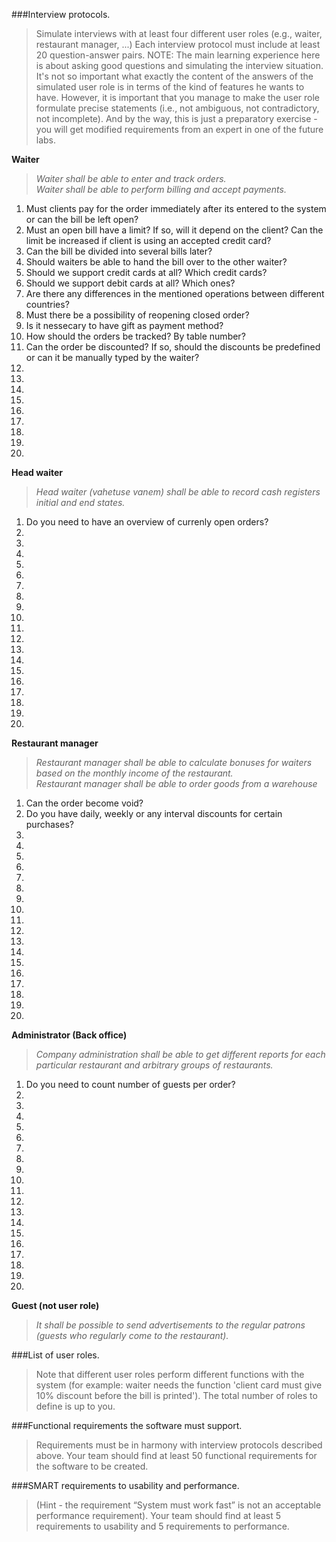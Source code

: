 ###Interview protocols. 

>Simulate interviews with at least four different user roles (e.g., waiter, restaurant manager, ...) Each interview protocol must include at least 20 question-answer pairs. NOTE: The main learning experience here is about asking good questions and simulating the interview situation. It's not so important what exactly the content of the answers of the simulated user role is in terms of the kind of features he wants to have. However, it is important that you manage to make the user role formulate precise statements (i.e., not ambiguous, not contradictory, not incomplete). And by the way, this is just a preparatory exercise - you will get modified requirements from an expert in one of the future labs.

**Waiter**  
>*Waiter shall be able to enter and track orders.*   
>*Waiter shall be able to perform billing and accept payments.*

1. Must clients pay for the order immediately after its entered to the system or can the bill be left open?
2. Must an open bill have a limit? If so, will it depend on the client? Can the limit be increased if client is using an accepted credit card?
3. Can the bill be divided into several bills later?
4. Should waiters be able to hand the bill over to the other waiter?
5. Should we support credit cards at all? Which credit cards?
6. Should we support debit cards at all? Which ones?
7. Are there any differences in the mentioned operations between different countries? 
8. Must there be a possibility of reopening closed order?
9. Is it nessecary to have gift as payment method?
10. How should the orders be tracked? By table number?
11. Can the order be discounted? If so, should the discounts be predefined or can it be manually typed by the waiter?
12.  
13.  
14.  
15.  
16.  
17.  
18.  
19.  
20.  

**Head waiter**  
>*Head waiter (vahetuse vanem) shall be able to record cash registers initial and end states.*   

1.	Do you need to have an overview of currenly open orders?
2.  
3.	
4.	
5.	 
6.	 
7.	 
8.	 
9.	 
10.	 
11.	 
12.  
13.  
14.  
15.  
16.  
17.  
18.  
19.  
20.  


**Restaurant manager**  
>*Restaurant manager shall be able to calculate bonuses for waiters based on the monthly income of the restaurant.*   
>*Restaurant manager shall be able to order goods from a warehouse*  

1.	Can the order become void?
2.	Do you have daily, weekly or any interval discounts for certain purchases?
3.	
4.	
5.	 
6.	 
7.	 
8.	 
9.	 
10.	 
11.	 
12.  
13.  
14.  
15.  
16.  
17.  
18.  
19.  
20.  

**Administrator (Back office)**  
>*Company administration shall be able to get different reports for each particular restaurant and arbitrary groups of restaurants.*  

1. Do you need to count number of guests per order?  
2.  
3.	
4.	
5.	 
6.	 
7.	 
8.	 
9.	 
10.	 
11.	 
12.  
13.  
14.  
15.  
16.  
17.  
18.  
19.  
20.  

**Guest (not user role)**
>*It shall be possible to send advertisements to the regular patrons (guests who regularly come to the restaurant).*

###List of user roles. 
>Note that different user roles perform different functions with the system (for example: waiter needs the function 'client card must give 10% discount before the bill is printed'). The total number of roles to define is up to you.

###Functional requirements the software must support. 
>Requirements must be in harmony with interview protocols described above. Your team should find at least 50 functional requirements for the software to be created.

###SMART requirements to usability and performance. 
>(Hint - the requirement “System must work fast” is not an acceptable performance requirement). Your team should find at least 5 requirements to usability and 5 requirements to performance.
